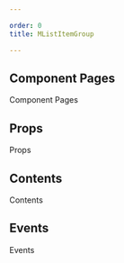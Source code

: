 ```yaml
---

order: 0
title: MListItemGroup

---
```

 
## Component Pages
 
Component Pages
 
## Props
 
Props
 
## Contents
 
Contents
 
## Events
 
Events
 
